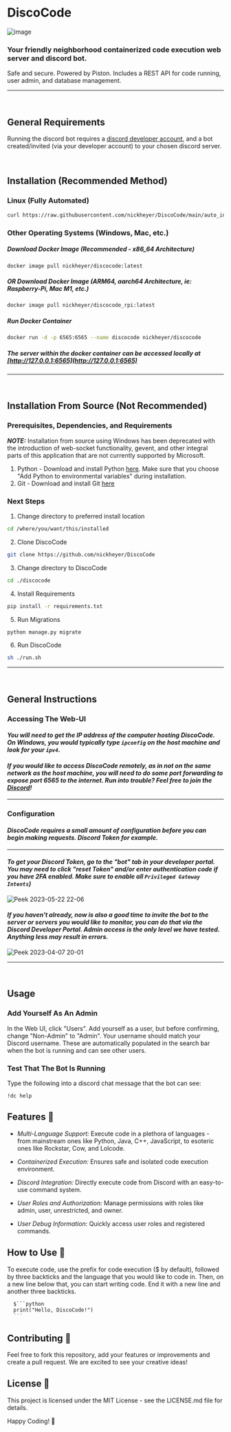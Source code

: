 # DiscoCode

![image](https://github.com/nickheyer/DiscoCode/assets/60236014/64f05226-3d9f-42e8-b5b5-94465413140f)

### Your friendly neighborhood containerized code execution web server and discord bot.
Safe and secure. Powered by Piston. Includes a REST API for code running, user admin, and database management.


<hr />
<br />


## General Requirements
Running the discord bot requires a [discord developer account](https://discord.com/developers/applications), and a bot created/invited (via your developer account) to your chosen discord server.


<br />


## Installation (Recommended Method)

### Linux (Fully Automated)

```bash 
curl https://raw.githubusercontent.com/nickheyer/DiscoCode/main/auto_install_update.sh -o auto_install_update.sh && sudo bash auto_install_update.sh
```

### Other Operating Systems (Windows, Mac, etc.)


##### Download Docker Image (Recommended - x86_64 Architecture) 

```bash
docker image pull nickheyer/discocode:latest
```
##### OR Download Docker Image (ARM64, aarch64 Architecture, ie: Raspberry-Pi, Mac M1, etc.) 

```bash
docker image pull nickheyer/discocode_rpi:latest
```
##### Run Docker Container

```bash
docker run -d -p 6565:6565 --name discocode nickheyer/discocode
```
##### The server within the docker container can be accessed locally at [http://127.0.0.1:6565](http://127.0.0.1:6565)

<hr />
<br />


## Installation From Source (Not Recommended)

### Prerequisites, Dependencies, and Requirements

**_NOTE:_**  Installation from source using Windows has been deprecated with the introduction of web-socket functionality, gevent, and other integral parts of this application that are not currently supported by Microsoft.

1. Python - Download and install Python [here](https://www.python.org/downloads/). Make sure that you choose "Add Python to environmental variables" during installation.
2. Git - Download and install Git [here](https://git-scm.com/book/en/v2/Getting-Started-Installing-Git)

### Next Steps

1. Change directory to preferred install location
```bash 
cd /where/you/want/this/installed
```

2. Clone DiscoCode

```bash 
git clone https://github.com/nickheyer/DiscoCode
```
 
3. Change directory to DiscoCode
```bash 
cd ./discocode
```

4. Install Requirements
```bash 
pip install -r requirements.txt
```

5. Run Migrations
```bash 
python manage.py migrate
```

6. Run DiscoCode
```bash
sh ./run.sh
```

<hr />
<br />


## General Instructions


### Accessing The Web-UI

#### *You will need to get the IP address of the computer hosting DiscoCode. On Windows, you would typically type `ipconfig` on the host machine and look for your `ipv4`.*

#### *If you would like to access DiscoCode remotely, as in not on the same network as the host machine, you will need to do some port forwarding to expose port 6565 to the internet. Run into trouble? Feel free to join the [Discord](https://discord.com/invite/6Z9yKTbsrP)!*

<hr />

### Configuration

#### *DiscoCode requires a small amount of configuration before you can begin making requests. Discord Token for example.*

<hr />

#### *To get your Discord Token, go to the "bot" tab in your developer portal. You may need to click "reset Token" and/or enter authentication code if you have 2FA enabled. Make sure to enable all `Privileged Gateway Intents`)*
![Peek 2023-05-22 22-06](https://github.com/nickheyer/DiscoCode/assets/60236014/b197418d-ef70-4a74-9b0d-d43d6802f45b)

#### *If you haven't already, now is also a good time to invite the bot to the server or servers you would like to monitor, you can do that via the Discord Developer Portal. Admin access is the only level we have tested. Anything less may result in errors.*
![Peek 2023-04-07 20-01](https://user-images.githubusercontent.com/60236014/230700480-36a89984-59ea-4c65-a269-1d4e34230872.gif)


<hr />

<br />

## Usage


### Add Yourself As An Admin

In the Web UI, click "Users". Add yourself as a user, but before confirming, change "Non-Admin" to "Admin". Your username should match your Discord username. These are automatically populated in the search bar when the bot is running and can see other users.


### Test That The Bot Is Running

Type the following into a discord chat message that the bot can see:

```
!dc help
```


## Features 🌟

  - *Multi-Language Support:* Execute code in a plethora of languages - from mainstream ones like Python, Java, C++, JavaScript, to esoteric ones like Rockstar, Cow, and Lolcode.

  - *Containerized Execution:* Ensures safe and isolated code execution environment.

  - *Discord Integration:* Directly execute code from Discord with an easy-to-use command system.

  - *User Roles and Authorization:* Manage permissions with roles like admin, user, unrestricted, and owner.
  
  - *User Debug Information:* Quickly access user roles and registered commands.

## How to Use 📘
To execute code, use the prefix for code execution ($ by default), followed by three backticks and the language that you would like to code in. Then, on a new line below that, you can start writing code. End it with a new line and another three backticks.

````markdown
  $```python
  print("Hello, DiscoCode!")
  ```
````

## Contributing 💼
Feel free to fork this repository, add your features or improvements and create a pull request. We are excited to see your creative ideas!

## License 📄
This project is licensed under the MIT License - see the LICENSE.md file for details.

Happy Coding! 🚀
